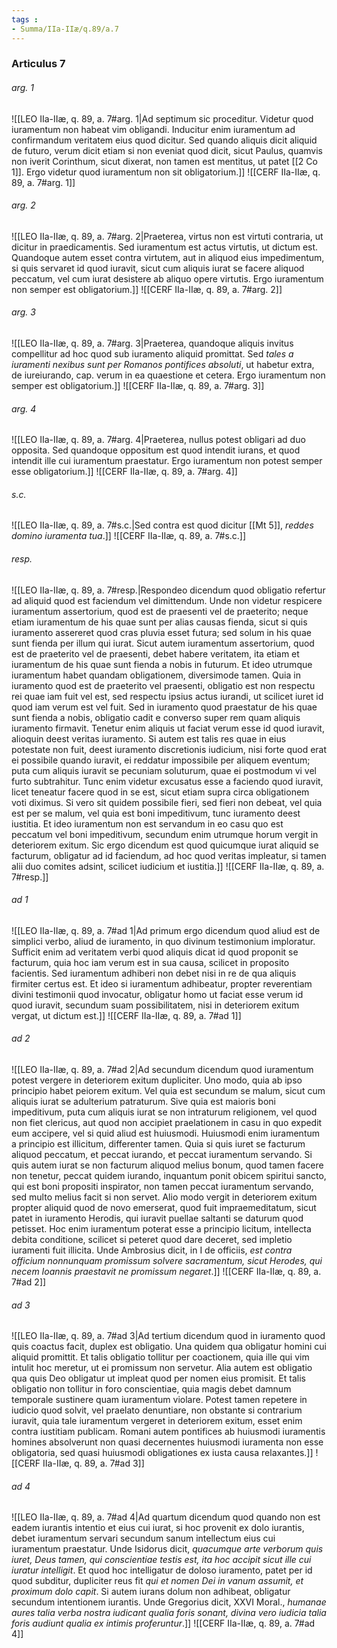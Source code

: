 ```yaml
---
tags : 
- Summa/IIa-IIæ/q.89/a.7
---
```


### Articulus 7

###### arg. 1
![[LEO IIa-IIæ, q. 89, a. 7#arg. 1|Ad septimum sic proceditur. Videtur quod iuramentum non habeat vim obligandi. Inducitur enim iuramentum ad confirmandum veritatem eius quod dicitur. Sed quando aliquis dicit aliquid de futuro, verum dicit etiam si non eveniat quod dicit, sicut Paulus, quamvis non iverit Corinthum, sicut dixerat, non tamen est mentitus, ut patet [[2 Co 1]]. Ergo videtur quod iuramentum non sit obligatorium.]]
![[CERF IIa-IIæ, q. 89, a. 7#arg. 1]]

###### arg. 2
![[LEO IIa-IIæ, q. 89, a. 7#arg. 2|Praeterea, virtus non est virtuti contraria, ut dicitur in praedicamentis. Sed iuramentum est actus virtutis, ut dictum est. Quandoque autem esset contra virtutem, aut in aliquod eius impedimentum, si quis servaret id quod iuravit, sicut cum aliquis iurat se facere aliquod peccatum, vel cum iurat desistere ab aliquo opere virtutis. Ergo iuramentum non semper est obligatorium.]]
![[CERF IIa-IIæ, q. 89, a. 7#arg. 2]]

###### arg. 3
![[LEO IIa-IIæ, q. 89, a. 7#arg. 3|Praeterea, quandoque aliquis invitus compellitur ad hoc quod sub iuramento aliquid promittat. Sed *tales a iuramenti nexibus sunt per Romanos pontifices absoluti*, ut habetur extra, de iureiurando, cap. verum in ea quaestione et cetera. Ergo iuramentum non semper est obligatorium.]]
![[CERF IIa-IIæ, q. 89, a. 7#arg. 3]]

###### arg. 4
![[LEO IIa-IIæ, q. 89, a. 7#arg. 4|Praeterea, nullus potest obligari ad duo opposita. Sed quandoque oppositum est quod intendit iurans, et quod intendit ille cui iuramentum praestatur. Ergo iuramentum non potest semper esse obligatorium.]]
![[CERF IIa-IIæ, q. 89, a. 7#arg. 4]]

###### s.c.
![[LEO IIa-IIæ, q. 89, a. 7#s.c.|Sed contra est quod dicitur [[Mt 5]], *reddes domino iuramenta tua*.]]
![[CERF IIa-IIæ, q. 89, a. 7#s.c.]]

###### resp.
![[LEO IIa-IIæ, q. 89, a. 7#resp.|Respondeo dicendum quod obligatio refertur ad aliquid quod est faciendum vel dimittendum. Unde non videtur respicere iuramentum assertorium, quod est de praesenti vel de praeterito; neque etiam iuramentum de his quae sunt per alias causas fienda, sicut si quis iuramento assereret quod cras pluvia esset futura; sed solum in his quae sunt fienda per illum qui iurat. Sicut autem iuramentum assertorium, quod est de praeterito vel de praesenti, debet habere veritatem, ita etiam et iuramentum de his quae sunt fienda a nobis in futurum. Et ideo utrumque iuramentum habet quandam obligationem, diversimode tamen. Quia in iuramento quod est de praeterito vel praesenti, obligatio est non respectu rei quae iam fuit vel est, sed respectu ipsius actus iurandi, ut scilicet iuret id quod iam verum est vel fuit. Sed in iuramento quod praestatur de his quae sunt fienda a nobis, obligatio cadit e converso super rem quam aliquis iuramento firmavit. Tenetur enim aliquis ut faciat verum esse id quod iuravit, alioquin deest veritas iuramento. Si autem est talis res quae in eius potestate non fuit, deest iuramento discretionis iudicium, nisi forte quod erat ei possibile quando iuravit, ei reddatur impossibile per aliquem eventum; puta cum aliquis iuravit se pecuniam soluturum, quae ei postmodum vi vel furto subtrahitur. Tunc enim videtur excusatus esse a faciendo quod iuravit, licet teneatur facere quod in se est, sicut etiam supra circa obligationem voti diximus. Si vero sit quidem possibile fieri, sed fieri non debeat, vel quia est per se malum, vel quia est boni impeditivum, tunc iuramento deest iustitia. Et ideo iuramentum non est servandum in eo casu quo est peccatum vel boni impeditivum, secundum enim utrumque horum vergit in deteriorem exitum. Sic ergo dicendum est quod quicumque iurat aliquid se facturum, obligatur ad id faciendum, ad hoc quod veritas impleatur, si tamen alii duo comites adsint, scilicet iudicium et iustitia.]]
![[CERF IIa-IIæ, q. 89, a. 7#resp.]]

###### ad 1
![[LEO IIa-IIæ, q. 89, a. 7#ad 1|Ad primum ergo dicendum quod aliud est de simplici verbo, aliud de iuramento, in quo divinum testimonium imploratur. Sufficit enim ad veritatem verbi quod aliquis dicat id quod proponit se facturum, quia hoc iam verum est in sua causa, scilicet in proposito facientis. Sed iuramentum adhiberi non debet nisi in re de qua aliquis firmiter certus est. Et ideo si iuramentum adhibeatur, propter reverentiam divini testimonii quod invocatur, obligatur homo ut faciat esse verum id quod iuravit, secundum suam possibilitatem, nisi in deteriorem exitum vergat, ut dictum est.]]
![[CERF IIa-IIæ, q. 89, a. 7#ad 1]]

###### ad 2
![[LEO IIa-IIæ, q. 89, a. 7#ad 2|Ad secundum dicendum quod iuramentum potest vergere in deteriorem exitum dupliciter. Uno modo, quia ab ipso principio habet peiorem exitum. Vel quia est secundum se malum, sicut cum aliquis iurat se adulterium patraturum. Sive quia est maioris boni impeditivum, puta cum aliquis iurat se non intraturum religionem, vel quod non fiet clericus, aut quod non accipiet praelationem in casu in quo expedit eum accipere, vel si quid aliud est huiusmodi. Huiusmodi enim iuramentum a principio est illicitum, differenter tamen. Quia si quis iuret se facturum aliquod peccatum, et peccat iurando, et peccat iuramentum servando. Si quis autem iurat se non facturum aliquod melius bonum, quod tamen facere non tenetur, peccat quidem iurando, inquantum ponit obicem spiritui sancto, qui est boni propositi inspirator, non tamen peccat iuramentum servando, sed multo melius facit si non servet. Alio modo vergit in deteriorem exitum propter aliquid quod de novo emerserat, quod fuit impraemeditatum, sicut patet in iuramento Herodis, qui iuravit puellae saltanti se daturum quod petisset. Hoc enim iuramentum poterat esse a principio licitum, intellecta debita conditione, scilicet si peteret quod dare deceret, sed impletio iuramenti fuit illicita. Unde Ambrosius dicit, in I de officiis, *est contra officium nonnunquam promissum solvere sacramentum, sicut Herodes, qui necem Ioannis praestavit ne promissum negaret*.]]
![[CERF IIa-IIæ, q. 89, a. 7#ad 2]]

###### ad 3
![[LEO IIa-IIæ, q. 89, a. 7#ad 3|Ad tertium dicendum quod in iuramento quod quis coactus facit, duplex est obligatio. Una quidem qua obligatur homini cui aliquid promittit. Et talis obligatio tollitur per coactionem, quia ille qui vim intulit hoc meretur, ut ei promissum non servetur. Alia autem est obligatio qua quis Deo obligatur ut impleat quod per nomen eius promisit. Et talis obligatio non tollitur in foro conscientiae, quia magis debet damnum temporale sustinere quam iuramentum violare. Potest tamen repetere in iudicio quod solvit, vel praelato denuntiare, non obstante si contrarium iuravit, quia tale iuramentum vergeret in deteriorem exitum, esset enim contra iustitiam publicam. Romani autem pontifices ab huiusmodi iuramentis homines absolverunt non quasi decernentes huiusmodi iuramenta non esse obligatoria, sed quasi huiusmodi obligationes ex iusta causa relaxantes.]]
![[CERF IIa-IIæ, q. 89, a. 7#ad 3]]

###### ad 4
![[LEO IIa-IIæ, q. 89, a. 7#ad 4|Ad quartum dicendum quod quando non est eadem iurantis intentio et eius cui iurat, si hoc provenit ex dolo iurantis, debet iuramentum servari secundum sanum intellectum eius cui iuramentum praestatur. Unde Isidorus dicit, *quacumque arte verborum quis iuret, Deus tamen, qui conscientiae testis est, ita hoc accipit sicut ille cui iuratur intelligit*. Et quod hoc intelligatur de doloso iuramento, patet per id quod subditur, dupliciter reus fit *qui et nomen Dei in vanum assumit, et proximum dolo capit*. Si autem iurans dolum non adhibeat, obligatur secundum intentionem iurantis. Unde Gregorius dicit, XXVI Moral., *humanae aures talia verba nostra iudicant qualia foris sonant, divina vero iudicia talia foris audiunt qualia ex intimis proferuntur*.]]
![[CERF IIa-IIæ, q. 89, a. 7#ad 4]]

